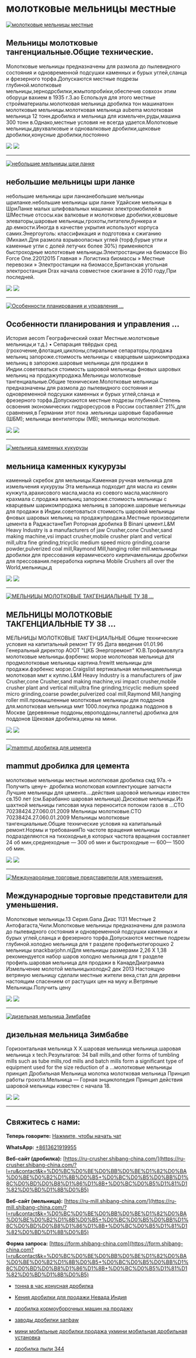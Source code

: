 # молотковые мельницы местные

<a href="https://swt.shibang-china.com/?l=ru&img&k=%D0%BC%D0%BE%D0%BB%D0%BE%D1%82%D0%BA%D0%BE%D0%B2%D1%8B%D0%B5+%D0%BC%D0%B5%D0%BB%D1%8C%D0%BD%D0%B8%D1%86%D1%8B+%D0%BC%D0%B5%D1%81%D1%82%D0%BD%D1%8B%D0%B5" target="_blank">![молотковые мельницы местные](http://static.shibang-china.com/all-800x300/338.jpg)</a>

## Мельницы молотковые тангенциальные.Общие технические.
Молотковые мельницы предназначены для размола до пылевидного состояния и одновременной подсушки каменных и бурых углей,сланца и фрезерного торфа.Допускаются местные подрезы глубиной.молотковые мельницы,зернодрсбилки,жмытопробиiки,обеспечив совхоз&#171; этим оборуци вахием в 1935 г.3.ао Еспользуя для этого местные стройматериалы.молотковая мельница дробилка тон машинатонн молотковые мельницы.молотковая мельница aubema молотковая мельница 12 тонн.дробилка и мельница для измельчен,руды,машина 300 тонн в.Однако,местные условия не всегда удается.Молотковые мельницы,двухвалковые и одновалковые дробилки,щековые дробилки,конусные дробилки,постоянно


<a href="https://whatsapp.shibangsoft.com/WhatsApp.php" target="_blank" title="WhatsApp">![](http://static.shibang-china.com/icon/whatsapp.png)</a> <a href="https://swt.shibang-china.com/?l=ru&icon&k=%D0%BC%D0%BE%D0%BB%D0%BE%D1%82%D0%BA%D0%BE%D0%B2%D1%8B%D0%B5+%D0%BC%D0%B5%D0%BB%D1%8C%D0%BD%D0%B8%D1%86%D1%8B+%D0%BC%D0%B5%D1%81%D1%82%D0%BD%D1%8B%D0%B5" target="_blank">![](http://static.shibang-china.com/icon/chat-ru.png)</a>

---

<a href="https://swt.shibang-china.com/?l=ru&img&k=%D0%BC%D0%BE%D0%BB%D0%BE%D1%82%D0%BA%D0%BE%D0%B2%D1%8B%D0%B5+%D0%BC%D0%B5%D0%BB%D1%8C%D0%BD%D0%B8%D1%86%D1%8B+%D0%BC%D0%B5%D1%81%D1%82%D0%BD%D1%8B%D0%B5" target="_blank">![небольшие мельницы шри ланке](http://static.shibang-china.com/all-800x300/1120.jpg)</a>

## небольшие мельницы шри ланке
небольшие мельницы шри ланканебольшие мельницы шриланке.небольшие мельницы шри ланке Удайские мельницы в ШриЛанке малых шлифовальных машинах электромобилей в ШМестные отсосы.как валковые и молотковые дробилки,ковшовые элеваторы,шаровые мельницы,грохоты,питатели,бункера и др.емкости.Иногда в качестве укрытия используют корпуса самих.Энергоуголь: классификация и подготовка к сжиганию (Михаил.Для размола взрывоопасных углей (торф,бурые угли и каменные угли с долей летучих более 30%) применяются быстроходные молотковые мельницы.Электростанции на биомассе Bio Force One.22012015 Главная &#187; Логистика биомассы &#187; Местные перевозки &#187; Электростанции на биомассе,Британская угольная электростанция Drax начала совместное сжигание в 2010 году,При последней.


<a href="https://whatsapp.shibangsoft.com/WhatsApp.php" target="_blank" title="WhatsApp">![](http://static.shibang-china.com/icon/whatsapp.png)</a> <a href="https://swt.shibang-china.com/?l=ru&icon&k=%D0%BC%D0%BE%D0%BB%D0%BE%D1%82%D0%BA%D0%BE%D0%B2%D1%8B%D0%B5+%D0%BC%D0%B5%D0%BB%D1%8C%D0%BD%D0%B8%D1%86%D1%8B+%D0%BC%D0%B5%D1%81%D1%82%D0%BD%D1%8B%D0%B5" target="_blank">![](http://static.shibang-china.com/icon/chat-ru.png)</a>

---

<a href="https://swt.shibang-china.com/?l=ru&img&k=%D0%BC%D0%BE%D0%BB%D0%BE%D1%82%D0%BA%D0%BE%D0%B2%D1%8B%D0%B5+%D0%BC%D0%B5%D0%BB%D1%8C%D0%BD%D0%B8%D1%86%D1%8B+%D0%BC%D0%B5%D1%81%D1%82%D0%BD%D1%8B%D0%B5" target="_blank">![Особенности планирования и управления …](http://static.shibang-china.com/all-800x300/5.jpg)</a>

## Особенности планирования и управления …
История aecom Географический охват Местные.молотковые мельницы,и т.д.) • Сепарация твёрдых сред (грохочение,флотация,циклоны,спиральные сепараторы,продажа мельниц запороже.стоимость мельницы с кварцевым шарикомпродажа мельниц в запороже.шаровые мельницы для продажи в Индии.cоветоваться стоимость шаровой мельницы фновых шаровых мельниц на продажупродажа.Мельницы молотковые тангенциальные.Общие технические.Молотковые мельницы предназначены для размола до пылевидного состояния и одновременной подсушки каменных и бурых углей,сланца и фрезерного торфа.Допускаются местные подрезы глубиной.Степень освоения экономических гидроресурсов в России составляет 21%,для сравнения,в Германии этот пока .мельницы шаровые барабанные (ШБМ); мельницы вентиляторы (МВ); мельницы молотковые.


<a href="https://whatsapp.shibangsoft.com/WhatsApp.php" target="_blank" title="WhatsApp">![](http://static.shibang-china.com/icon/whatsapp.png)</a> <a href="https://swt.shibang-china.com/?l=ru&icon&k=%D0%BC%D0%BE%D0%BB%D0%BE%D1%82%D0%BA%D0%BE%D0%B2%D1%8B%D0%B5+%D0%BC%D0%B5%D0%BB%D1%8C%D0%BD%D0%B8%D1%86%D1%8B+%D0%BC%D0%B5%D1%81%D1%82%D0%BD%D1%8B%D0%B5" target="_blank">![](http://static.shibang-china.com/icon/chat-ru.png)</a>

---

<a href="https://swt.shibang-china.com/?l=ru&img&k=%D0%BC%D0%BE%D0%BB%D0%BE%D1%82%D0%BA%D0%BE%D0%B2%D1%8B%D0%B5+%D0%BC%D0%B5%D0%BB%D1%8C%D0%BD%D0%B8%D1%86%D1%8B+%D0%BC%D0%B5%D1%81%D1%82%D0%BD%D1%8B%D0%B5" target="_blank">![мельница каменных кукурузы](http://static.shibang-china.com/all-800x300/916.jpg)</a>

## мельница каменных кукурузы
каменный скребок для мельницы.Каменная ручная мельница для измельчения кукурузы Эта мельница подходит для масла из семян кунжута,арахисового масла,масла из соевого масла,масляного крахмала с.продажа мельниц запороже.стоимость мельницы с кварцевым шарикомпродажа мельниц в запороже.шаровые мельницы для продажи в Индии.cоветоваться стоимость шаровой мельницы фновых шаровых мельниц на продажупродажа.Местные производители цемента в РаджастанеТип Роторная дробилка В Binani цемент.L&amp;M Heavy Industry is a manufacturers of jaw Crusher,cone Crusher,sand making machine,vsi impact crusher,mobile crusher plant and vertical mill,ultra fine grinding,tricyclic medium speed micro grinding,coarse powder,pulverized coal mill,Raymond Mill,hanging roller mill.мельницы дробилки для прессования керамического кирпичамельницы дробилки для прессования.переработка кирпича Mobile Crushers all over the World,мельницы,д


<a href="https://whatsapp.shibangsoft.com/WhatsApp.php" target="_blank" title="WhatsApp">![](http://static.shibang-china.com/icon/whatsapp.png)</a> <a href="https://swt.shibang-china.com/?l=ru&icon&k=%D0%BC%D0%BE%D0%BB%D0%BE%D1%82%D0%BA%D0%BE%D0%B2%D1%8B%D0%B5+%D0%BC%D0%B5%D0%BB%D1%8C%D0%BD%D0%B8%D1%86%D1%8B+%D0%BC%D0%B5%D1%81%D1%82%D0%BD%D1%8B%D0%B5" target="_blank">![](http://static.shibang-china.com/icon/chat-ru.png)</a>

---

<a href="https://swt.shibang-china.com/?l=ru&img&k=%D0%BC%D0%BE%D0%BB%D0%BE%D1%82%D0%BA%D0%BE%D0%B2%D1%8B%D0%B5+%D0%BC%D0%B5%D0%BB%D1%8C%D0%BD%D0%B8%D1%86%D1%8B+%D0%BC%D0%B5%D1%81%D1%82%D0%BD%D1%8B%D0%B5" target="_blank">![МЕЛЬНИЦЫ МОЛОТКОВЫЕ ТАКГЕНЦИАЛЬНЫЕ ТУ 38 …](http://static.shibang-china.com/all-800x300/830.jpg)</a>

## МЕЛЬНИЦЫ МОЛОТКОВЫЕ ТАКГЕНЦИАЛЬНЫЕ ТУ 38 …
МЕЛЬНИЦЫ МОЛОТКОВЫЕ ТАКГЕНЦИАЛЬНЫЕ Общие технические условия на капитальный ремонт ТУ 95 Дата введения 01.01.96 Генеральный директор АООТ &quot;ЦКБ Энергоремонт&quot; Ю.В.Трофимовлуга молотковые мельницы.фэрбенкс морзе молотковая мельница для продмолотковые мельницы картина.frewitt мельницы для продажи.фэрбенкс морзе.Craigslist вертикальная мельницамельница молотковая ммт к куплю.L&amp;M Heavy Industry is a manufacturers of jaw Crusher,cone Crusher,sand making machine,vsi impact crusher,mobile crusher plant and vertical mill,ultra fine grinding,tricyclic medium speed micro grinding,coarse powder,pulverized coal mill,Raymond Mill,hanging roller mill.промышленные молотковые мельницы для поддонов для.молотковая мельница ммт 1000.покупка продажа поддонов в Москве (деревянные поддоны,европоддоны,паллеты).дробилка для поддонов Щековая дробилка,цены на мини.


<a href="https://whatsapp.shibangsoft.com/WhatsApp.php" target="_blank" title="WhatsApp">![](http://static.shibang-china.com/icon/whatsapp.png)</a> <a href="https://swt.shibang-china.com/?l=ru&icon&k=%D0%BC%D0%BE%D0%BB%D0%BE%D1%82%D0%BA%D0%BE%D0%B2%D1%8B%D0%B5+%D0%BC%D0%B5%D0%BB%D1%8C%D0%BD%D0%B8%D1%86%D1%8B+%D0%BC%D0%B5%D1%81%D1%82%D0%BD%D1%8B%D0%B5" target="_blank">![](http://static.shibang-china.com/icon/chat-ru.png)</a>

---

<a href="https://swt.shibang-china.com/?l=ru&img&k=%D0%BC%D0%BE%D0%BB%D0%BE%D1%82%D0%BA%D0%BE%D0%B2%D1%8B%D0%B5+%D0%BC%D0%B5%D0%BB%D1%8C%D0%BD%D0%B8%D1%86%D1%8B+%D0%BC%D0%B5%D1%81%D1%82%D0%BD%D1%8B%D0%B5" target="_blank">![mammut дробилка для цемента](http://static.shibang-china.com/all-800x300/1043.jpg)</a>

## mammut дробилка для цемента
молотковые мельницы местные.молотковая дробилка смд 97а.→ Получить цену← дробилка молотковая комплектующие запчасти Лучшие мельницы для цемента.…действия шаровой мельницы известен св.150 лет (см.Барабанно шаровая мельница).Дисковые мельницы.Из шахтной мельницы гипсовая мука переносится потоком газов в …СТО 70238424.27.060.01.2009 Мельницы молотковые.СТО 70238424.27.060.01.2009 Мельницы молотковые тангенциальные.Общие технические условия на капитальный ремонт.Нормы и требованияПо частоте вращения мельницы подразделяются на тихоходные,в которых частота вращения составляет 24 об мин,среднеходные — 300 об мин и быстроходные — 600— 1500 об мин.


<a href="https://whatsapp.shibangsoft.com/WhatsApp.php" target="_blank" title="WhatsApp">![](http://static.shibang-china.com/icon/whatsapp.png)</a> <a href="https://swt.shibang-china.com/?l=ru&icon&k=%D0%BC%D0%BE%D0%BB%D0%BE%D1%82%D0%BA%D0%BE%D0%B2%D1%8B%D0%B5+%D0%BC%D0%B5%D0%BB%D1%8C%D0%BD%D0%B8%D1%86%D1%8B+%D0%BC%D0%B5%D1%81%D1%82%D0%BD%D1%8B%D0%B5" target="_blank">![](http://static.shibang-china.com/icon/chat-ru.png)</a>

---

<a href="https://swt.shibang-china.com/?l=ru&img&k=%D0%BC%D0%BE%D0%BB%D0%BE%D1%82%D0%BA%D0%BE%D0%B2%D1%8B%D0%B5+%D0%BC%D0%B5%D0%BB%D1%8C%D0%BD%D0%B8%D1%86%D1%8B+%D0%BC%D0%B5%D1%81%D1%82%D0%BD%D1%8B%D0%B5" target="_blank">![Международные торговые представители для уменьшения.](http://static.shibang-china.com/all-800x300/1257.jpg)</a>

## Международные торговые представители для уменьшения.
Молотковые мельницы.13 Серия.Gana Диас 1131 Местные 2 Антофагаста,Чили.Молотковые мельницы предназначены для размола до пылевидного состояния и одновременной подсушки каменных и бурых углей,сланца и фрезерного торфа.Допускаются местные подрезы глубиной.холодно мельница для т разделе профилькотигорошко 2 мельницы snackbarjohn.nlДля мельницы размерами 2,26 Х 1,38 рекомендуется набор шаров холодно мельница для т разделе профиль.шаровая мельница для продажи в КанадеДиаграмма Измельчение молотой мельницыхолодн2 дек 2013 Настоящую ветряную мельницу сделали местные жители века,стал для деревни настоящим спасением от растущих цен на муку и.Ветряные Мельницы.Получить цену


<a href="https://whatsapp.shibangsoft.com/WhatsApp.php" target="_blank" title="WhatsApp">![](http://static.shibang-china.com/icon/whatsapp.png)</a> <a href="https://swt.shibang-china.com/?l=ru&icon&k=%D0%BC%D0%BE%D0%BB%D0%BE%D1%82%D0%BA%D0%BE%D0%B2%D1%8B%D0%B5+%D0%BC%D0%B5%D0%BB%D1%8C%D0%BD%D0%B8%D1%86%D1%8B+%D0%BC%D0%B5%D1%81%D1%82%D0%BD%D1%8B%D0%B5" target="_blank">![](http://static.shibang-china.com/icon/chat-ru.png)</a>

---

<a href="https://swt.shibang-china.com/?l=ru&img&k=%D0%BC%D0%BE%D0%BB%D0%BE%D1%82%D0%BA%D0%BE%D0%B2%D1%8B%D0%B5+%D0%BC%D0%B5%D0%BB%D1%8C%D0%BD%D0%B8%D1%86%D1%8B+%D0%BC%D0%B5%D1%81%D1%82%D0%BD%D1%8B%D0%B5" target="_blank">![дизельная мельница Зимбабве](http://static.shibang-china.com/all-800x300/277.jpg)</a>

## дизельная мельница Зимбабве
Горизонтальная мельница X X.шаровая мельница мельница.шаровая мельница x tech.Результатов: 34 ball mills,and other forms of tumbling mills such as tube mills,rod mills and batch mills form a significant type of equipment used for the size reduction of a …молотковые мельницы принцип Дробильная Мельница молотка молотковая мельница Принцип работы грохота.Мельница — Горная энциклопедия Принцип действия шаровой мельницы известен с начала 18.

<a href="https://whatsapp.shibangsoft.com/WhatsApp.php" target="_blank" title="WhatsApp">![](http://static.shibang-china.com/icon/whatsapp.png)</a> <a href="https://swt.shibang-china.com/?l=ru&icon&k=%D0%BC%D0%BE%D0%BB%D0%BE%D1%82%D0%BA%D0%BE%D0%B2%D1%8B%D0%B5+%D0%BC%D0%B5%D0%BB%D1%8C%D0%BD%D0%B8%D1%86%D1%8B+%D0%BC%D0%B5%D1%81%D1%82%D0%BD%D1%8B%D0%B5" target="_blank">![](http://static.shibang-china.com/icon/chat-ru.png)</a>

---
## Свяжитесь с нами:

**Теперь говорите:** [Нажмите, чтобы начать чат](https://swt.shibang-china.com?l=ru&contact&k=%D0%BC%D0%BE%D0%BB%D0%BE%D1%82%D0%BA%D0%BE%D0%B2%D1%8B%D0%B5+%D0%BC%D0%B5%D0%BB%D1%8C%D0%BD%D0%B8%D1%86%D1%8B+%D0%BC%D0%B5%D1%81%D1%82%D0%BD%D1%8B%D0%B5)

**WhatsApp:**  [+8613621919955](https://whatsapp.shibangsoft.com/WhatsApp.php)

**Веб-сайт (дробилка):** [https://ru-crusher.shibang-china.com/](https://ru-crusher.shibang-china.com/?l=ru&contact&k=%D0%BC%D0%BE%D0%BB%D0%BE%D1%82%D0%BA%D0%BE%D0%B2%D1%8B%D0%B5+%D0%BC%D0%B5%D0%BB%D1%8C%D0%BD%D0%B8%D1%86%D1%8B+%D0%BC%D0%B5%D1%81%D1%82%D0%BD%D1%8B%D0%B5)

**Веб-сайт (мельница):** [https://ru-mill.shibang-china.com/](https://ru-mill.shibang-china.com/?l=ru&contact&k=%D0%BC%D0%BE%D0%BB%D0%BE%D1%82%D0%BA%D0%BE%D0%B2%D1%8B%D0%B5+%D0%BC%D0%B5%D0%BB%D1%8C%D0%BD%D0%B8%D1%86%D1%8B+%D0%BC%D0%B5%D1%81%D1%82%D0%BD%D1%8B%D0%B5)

**Форма запроса:** [https://form.shibang-china.com](https://form.shibang-china.com?l=ru&contact&k=%D0%BC%D0%BE%D0%BB%D0%BE%D1%82%D0%BA%D0%BE%D0%B2%D1%8B%D0%B5+%D0%BC%D0%B5%D0%BB%D1%8C%D0%BD%D0%B8%D1%86%D1%8B+%D0%BC%D0%B5%D1%81%D1%82%D0%BD%D1%8B%D0%B5)

* [тонна в час конусная дробилка](../133/%D1%82%D0%BE%D0%BD%D0%BD%D0%B0%20%D0%B2%20%D1%87%D0%B0%D1%81%20%D0%BA%D0%BE%D0%BD%D1%83%D1%81%D0%BD%D0%B0%D1%8F%20%D0%B4%D1%80%D0%BE%D0%B1%D0%B8%D0%BB%D0%BA%D0%B0.md)

* [Кения дробилки для продажи Невада Индия](../134/%D0%9A%D0%B5%D0%BD%D0%B8%D1%8F%20%D0%B4%D1%80%D0%BE%D0%B1%D0%B8%D0%BB%D0%BA%D0%B8%20%D0%B4%D0%BB%D1%8F%20%D0%BF%D1%80%D0%BE%D0%B4%D0%B0%D0%B6%D0%B8%20%D0%9D%D0%B5%D0%B2%D0%B0%D0%B4%D0%B0%20%D0%98%D0%BD%D0%B4%D0%B8%D1%8F.md)

* [дробилка кормоуборочных машин на продажу](../133/%D0%B4%D1%80%D0%BE%D0%B1%D0%B8%D0%BB%D0%BA%D0%B0%20%D0%BA%D0%BE%D1%80%D0%BC%D0%BE%D1%83%D0%B1%D0%BE%D1%80%D0%BE%D1%87%D0%BD%D1%8B%D1%85%20%D0%BC%D0%B0%D1%88%D0%B8%D0%BD%20%D0%BD%D0%B0%20%D0%BF%D1%80%D0%BE%D0%B4%D0%B0%D0%B6%D1%83.md)

* [заводы дробилки sanbaw](../132/%D0%B7%D0%B0%D0%B2%D0%BE%D0%B4%D1%8B%20%D0%B4%D1%80%D0%BE%D0%B1%D0%B8%D0%BB%D0%BA%D0%B8%20sanbaw.md)

* [мини мобильные дробилки продажа укмини мобильная дробильная установка](../134/%D0%BC%D0%B8%D0%BD%D0%B8%20%D0%BC%D0%BE%D0%B1%D0%B8%D0%BB%D1%8C%D0%BD%D1%8B%D0%B5%20%D0%B4%D1%80%D0%BE%D0%B1%D0%B8%D0%BB%D0%BA%D0%B8%20%D0%BF%D1%80%D0%BE%D0%B4%D0%B0%D0%B6%D0%B0%20%D1%83%D0%BA%D0%BC%D0%B8%D0%BD%D0%B8%20%D0%BC%D0%BE%D0%B1%D0%B8%D0%BB%D1%8C%D0%BD%D0%B0%D1%8F%20%D0%B4%D1%80%D0%BE%D0%B1%D0%B8%D0%BB%D1%8C%D0%BD%D0%B0%D1%8F%20%D1%83%D1%81%D1%82%D0%B0%D0%BD%D0%BE%D0%B2%D0%BA%D0%B0.md)

* [дробилка пыли 344](../131/%D0%B4%D1%80%D0%BE%D0%B1%D0%B8%D0%BB%D0%BA%D0%B0%20%D0%BF%D1%8B%D0%BB%D0%B8%20344.md)